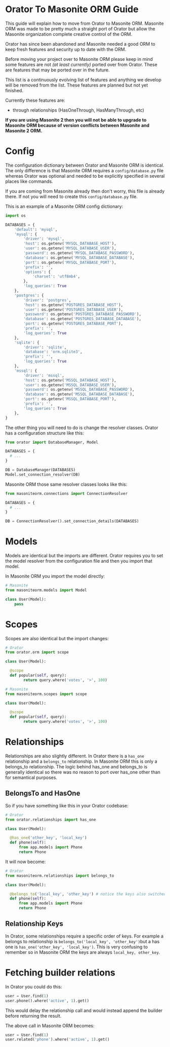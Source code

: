 # Orator To Masonite ORM Guide

This guide will explain how to move from Orator to Masonite ORM. Masonite ORM was made to be pretty much a straight port of Orator but allow the Masonite organization complete creative control of the ORM.

Orator has since been abandoned and Masonite needed a good ORM to keep fresh features and security up to date with the ORM.

Before moving your project over to Masonite ORM please keep in mind some features are not _\(_at least currently_\)_ ported over from Orator. These are features that may be ported over in the future. 

This list is a continuously evolving list of features and anything we develop will be removed from the list. These features are planned but not yet finished.

Currently these features are:

* through relationships (HasOneThrough, HasManyThrough, etc)

**If you are using Masonite 2 then you will not be able to upgrade to Masonite ORM because of version conflicts between Masonite and Masonite 2 ORM.**

# Config

The configuration dictionary between Orator and Masonite ORM is identical. The only difference is that Masonite ORM requires a `config/database.py` file whereas Orator was optional and needed to be explicitly specified in several places like commands.

If you are coming from Masonite already then don't worry, this file is already there. If not you will need to create this `config/database.py` file.

This is an example of a Masonite ORM config dictionary:


```python
import os

DATABASES = {
    'default': 'mysql',
    'mysql': {
        'driver': 'mysql',
        'host': os.getenv('MYSQL_DATABASE_HOST'),
        'user': os.getenv('MYSQL_DATABASE_USER'),
        'password': os.getenv('MYSQL_DATABASE_PASSWORD'),
        'database': os.getenv('MYSQL_DATABASE_DATABASE'),
        'port': os.getenv('MYSQL_DATABASE_PORT'),
        'prefix': '',
        'options': {
            'charset': 'utf8mb4',
        },
        'log_queries': True
    },
    'postgres': {
        'driver': 'postgres',
        'host': os.getenv('POSTGRES_DATABASE_HOST'),
        'user': os.getenv('POSTGRES_DATABASE_USER'),
        'password': os.getenv('POSTGRES_DATABASE_PASSWORD'),
        'database': os.getenv('POSTGRES_DATABASE_DATABASE'),
        'port': os.getenv('POSTGRES_DATABASE_PORT'),
        'prefix': '',
        'log_queries': True
    },
    'sqlite': {
        'driver': 'sqlite',
        'database': 'orm.sqlite3',
        'prefix': '',
        'log_queries': True
    },
    'mssql': {
        'driver': 'mssql',
        'host': os.getenv('MSSQL_DATABASE_HOST'),
        'user': os.getenv('MSSQL_DATABASE_USER'),
        'password': os.getenv('MSSQL_DATABASE_PASSWORD'),
        'database': os.getenv('MSSQL_DATABASE_DATABASE'),
        'port': os.getenv('MSSQL_DATABASE_PORT'),
        'prefix': '',
        'log_queries': True
    },
}
```

The other thing you will need to do is change the resolver classes. Orator has a configuration structure like this:

```python
from orator import DatabaseManager, Model

DATABASES = {
  # ...
}

DB = DatabaseManager(DATABASES)
Model.set_connection_resolver(DB)
```

Masonite ORM those same resolver classes looks like this:

```python
from masoniteorm.connections import ConnectionResolver

DATABASES = {
  # ...
}

DB = ConnectionResolver().set_connection_details(DATABASES)
```

# Models

Models are identical but the imports are different. Orator requires you to set the model resolver from the configuration file and then you import that model.

In Masonite ORM you import the model directly:

```python
# Masonite
from masoniteorm.models import Model

class User(Model):
    pass
```

# Scopes

Scopes are also identical but the import changes:

```python
# Orator
from orator.orm import scope

class User(Model):

  @scope
  def popular(self, query):
        return query.where('votes', '>', 100)
```

```python
# Masonite
from masoniteorm.scopes import scope

class User(Model):

  @scope
  def popular(self, query):
        return query.where('votes', '>', 100)
```

# Relationships

Relationships are also slightly different. In Orator there is a `has_one` relationship and a `belongs_to` relationship. In Masonite ORM this is only a belongs_to relationship. The logic behind has_one and belongs_to is generally identical so there was no reason to port over has_one other than for semantical purposes.

## BelongsTo and HasOne

So if you have something like this in your Orator codebase:

```python
# Orator
from orator.relationships import has_one

class User(Model):

  @has_one('other_key', 'local_key')
  def phone(self):
      from app.models import Phone
      return Phone
```

It will now become:

```python
# Orator
from masoniteorm.relationships import belongs_to

class User(Model):

  @belongs_to('local_key', 'other_key') # notice the keys also switched places
  def phone(self):
      from app.models import Phone
      return Phone
```

## Relationship Keys

In Orator, some relationships require a specific order of keys. For example a belongs to relationship is `belongs_to('local_key', 'other_key')`but a has one is `has_one('other_key', 'local_key')`. This is very confusing to remember so in Masonite ORM the keys are always `local_key, other_key`. 

# Fetching builder relations

In Orator you could do this:

```python
user = User.find(1)
user.phone().where('active', 1).get()
```

This would delay the relationship call and would instead append the builder before returning the result. 

The above call in Masonite ORM becomes:

```python
user = User.find(1)
user.related('phone').where('active', 1).get()
```

